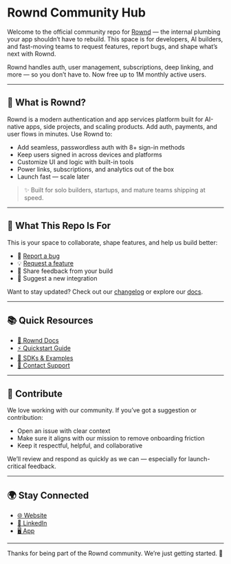 # Rownd Community Hub

Welcome to the official community repo for [Rownd](https://www.rownd.io) — the internal plumbing your app shouldn’t have to rebuild. This space is for developers, AI builders, and fast-moving teams to request features, report bugs, and shape what’s next with Rownd.

Rownd handles auth, user management, subscriptions, deep linking, and more — so you don’t have to. Now free up to 1M monthly active users.

---

## 🚀 What is Rownd?

Rownd is a modern authentication and app services platform built for AI-native apps, side projects, and scaling products. Add auth, payments, and user flows in minutes.
Use Rownd to:

- Add seamless, passwordless auth with 8+ sign-in methods  
- Keep users signed in across devices and platforms  
- Customize UI and logic with built-in tools  
- Power links, subscriptions, and analytics out of the box  
- Launch fast — scale later  

> ✨ Built for solo builders, startups, and mature teams shipping at speed.

---

## 🧠 What This Repo Is For

This is your space to collaborate, shape features, and help us build better:

- 🐛 [Report a bug](https://github.com/rownd/community/issues/new?template=bug_report.md)  
- 💡 [Request a feature](https://github.com/rownd/community/issues/new?template=feature_request.md)  
- 🧪 Share feedback from your build  
- 🔌 Suggest a new integration  

Want to stay updated? Check out our [changelog](https://www.rownd.com/changelog) or explore our [docs](https://docs.rownd.io).

---

## 📚 Quick Resources

- [📖 Rownd Docs](https://docs.rownd.io)  
- [⚡ Quickstart Guide](https://docs.rownd.io/getting-started)  
- [🔧 SDKs & Examples](https://github.com/rownd)  
- [🙋 Contact Support](mailto:support@rownd.io)

---

## 🤝 Contribute

We love working with our community. If you’ve got a suggestion or contribution:

- Open an issue with clear context  
- Make sure it aligns with our mission to remove onboarding friction  
- Keep it respectful, helpful, and collaborative

We’ll review and respond as quickly as we can — especially for launch-critical feedback.

---

## 🌍 Stay Connected

- [🌐 Website](https://www.rownd.com)  
- [💼 LinkedIn](https://www.linkedin.com/company/rownd)   
- [🖥 App](https://app.rownd.io/)

---

Thanks for being part of the Rownd community. We’re just getting started. 🚀
